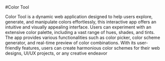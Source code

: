 #Color Tool

Color Tool is a dynamic web application designed to help users explore, generate, and manipulate colors effortlessly, this interactive app offers an intuitive and visually appealing interface. Users can experiment with an extensive color palette, including a vast range of hues, shades, and tints. The app provides various functionalities such as color picker, color scheme generator, and real-time preview of color combinations. With its user-friendly features, users can create harmonious color schemes for their web designs, UI/UX projects, or any creative endeavor
